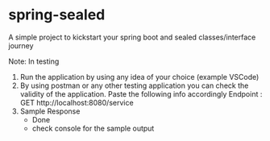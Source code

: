 # spring-sealed
A simple project to kickstart your spring boot and sealed classes/interface journey

Note: In testing
1. Run the application by using any idea of your choice (example VSCode)
2. By using postman or any other testing application you can check the validity of the application. Paste the following info accordingly
   Endpoint :
     GET http://localhost:8080/service
4. Sample Response
   - Done
   - check console for the sample output
